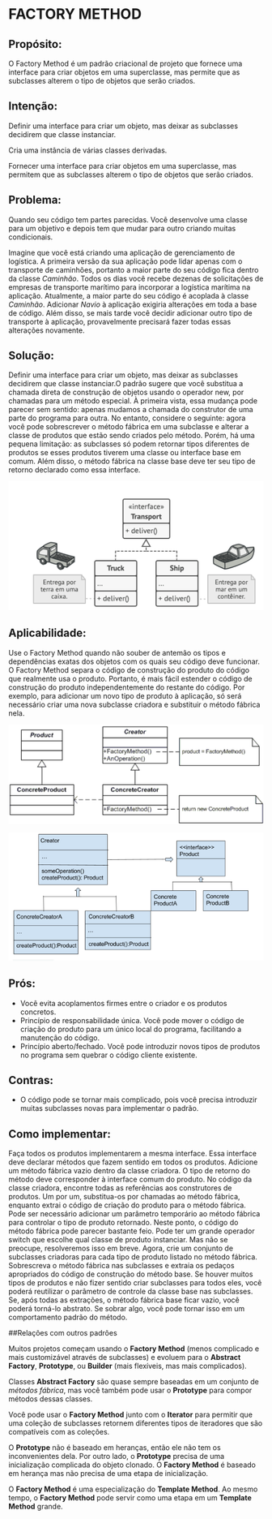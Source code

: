 # FACTORY METHOD

## Propósito:

O Factory Method é um padrão criacional de projeto que fornece uma interface para criar objetos em uma superclasse, mas permite que as subclasses alterem o tipo de objetos que serão criados.

## Intenção:

Definir uma interface para criar um objeto, mas deixar as subclasses decidirem que classe instanciar.

Cria uma instância de várias classes derivadas.

Fornecer uma interface para criar objetos em uma superclasse, mas permitem que as subclasses alterem o tipo de objetos que serão criados.

## Problema: 

Quando seu código tem partes parecidas. Você desenvolve uma classe para um objetivo e depois tem que mudar para outro criando muitas condicionais.

Imagine que você está criando uma aplicação de gerenciamento de logística. A primeira versão da sua aplicação pode lidar apenas com o transporte de caminhões, portanto a maior parte do seu código fica dentro da classe _Caminhão_. Todos os dias você recebe dezenas de solicitações de empresas de transporte marítimo para incorporar a logística marítima na aplicação.
Atualmente, a maior parte do seu código é acoplada à classe _Caminhão_. Adicionar _Navio_ à aplicação exigiria alterações em toda a base de código. Além disso, se mais tarde você decidir adicionar outro tipo de transporte à aplicação, provavelmente precisará fazer todas essas alterações novamente.

## Solução:

Definir uma interface para criar um objeto, mas deixar as subclasses decidirem que classe instanciar.O padrão sugere que você substitua a chamada direta de construção de objetos usando o operador new, por chamadas para um método especial.
À primeira vista, essa mudança pode parecer sem sentido: apenas mudamos a chamada do construtor de uma parte do programa para outra. No entanto, considere o seguinte: agora você pode sobrescrever o método fábrica em uma subclasse e alterar a classe de produtos que estão sendo criados pelo método.
Porém, há uma pequena limitação: as subclasses só podem retornar tipos diferentes de produtos se esses produtos tiverem uma classe ou interface base em comum. Além disso, o método fábrica na classe base deve ter seu tipo de retorno declarado como essa interface.

![Solution do Factory Method](./FactoryMethodSolution.png)

## Aplicabilidade:

Use o Factory Method quando não souber de antemão os tipos e dependências exatas dos objetos com os quais seu código deve funcionar.
O Factory Method separa o código de construção do produto do código que realmente usa o produto. Portanto, é mais fácil estender o código de construção do produto independentemente do restante do código.
Por exemplo, para adicionar um novo tipo de produto à aplicação, só será necessário criar uma nova subclasse criadora e substituir o método fábrica nela.

![Representação do Factory Method](./FactoryMethod.png)

![Exemplo do Factory Method](./FactoryMethod2.png)

## Prós:

* Você evita acoplamentos firmes entre o criador e os produtos concretos.
* Princípio de responsabilidade única. Você pode mover o código de criação do produto para um único local do programa, facilitando a manutenção do código.
* Princípio aberto/fechado. Você pode introduzir novos tipos de produtos no programa sem quebrar o código cliente existente.

## Contras:

* O código pode se tornar mais complicado, pois você precisa introduzir muitas subclasses novas para implementar o padrão.

## Como implementar:

Faça todos os produtos implementarem a mesma interface. Essa interface deve declarar métodos que fazem sentido em todos os produtos.
Adicione um método fábrica vazio dentro da classe criadora. O tipo de retorno do método deve corresponder à interface comum do produto.
No código da classe criadora, encontre todas as referências aos construtores de produtos. Um por um, substitua-os por chamadas ao método fábrica, enquanto extrai o código de criação do produto para o método fábrica.
Pode ser necessário adicionar um parâmetro temporário ao método fábrica para controlar o tipo de produto retornado.
Neste ponto, o código do método fábrica pode parecer bastante feio. Pode ter um grande operador switch que escolhe qual classe de produto instanciar. Mas não se preocupe, resolveremos isso em breve.
Agora, crie um conjunto de subclasses criadoras para cada tipo de produto listado no método fábrica. Sobrescreva o método fábrica nas subclasses e extraia os pedaços apropriados do código de construção do método base.
Se houver muitos tipos de produtos e não fizer sentido criar subclasses para todos eles, você poderá reutilizar o parâmetro de controle da classe base nas subclasses.
Se, após todas as extrações, o método fábrica base ficar vazio, você poderá torná-lo abstrato. Se sobrar algo, você pode tornar isso em um comportamento padrão do método.

##Relações com outros padrões

Muitos projetos começam usando o __Factory Method__ (menos complicado e mais customizável através de subclasses) e evoluem para o __Abstract Factory__, __Prototype__, ou __Builder__ (mais flexíveis, mas mais complicados).

Classes __Abstract Factory__ são quase sempre baseadas em um conjunto de _métodos fábrica_, mas você também pode usar o __Prototype__ para compor métodos dessas classes.

Você pode usar o __Factory Method__ junto com o __Iterator__ para permitir que uma coleção de subclasses retornem diferentes tipos de iteradores que são compatíveis com as coleções.

O __Prototype__ não é baseado em heranças, então ele não tem os inconvenientes dela. Por outro lado, o __Prototype__ precisa de uma inicialização complicada do objeto clonado. O __Factory Method__ é baseado em herança mas não precisa de uma etapa de inicialização.

O __Factory Method__ é uma especialização do __Template Method__. Ao mesmo tempo, o __Factory Method__ pode servir como uma etapa em um __Template Method__ grande.